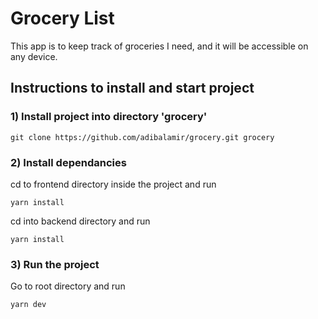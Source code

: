 # Grocery List
This app is to keep track of groceries I need, and it will be accessible on any device.

## Instructions to install and start project
### 1) Install project into directory 'grocery'
```
git clone https://github.com/adibalamir/grocery.git grocery
```

### 2) Install dependancies
cd to frontend directory inside the project and run
```
yarn install
```
cd into backend directory and run
```
yarn install
```

### 3) Run the project
Go to root directory and run
```
yarn dev
```

